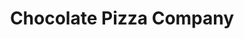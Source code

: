 ---
title: "Chocolate Pizza Company"
url: /marcellus/chocolate-pizza-company/
shop: confectionery
---